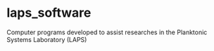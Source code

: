 # laps_software
Computer programs developed to assist researches in the Planktonic Systems Laboratory (LAPS)
